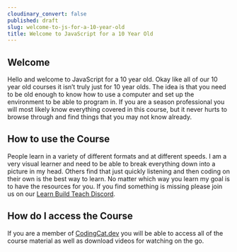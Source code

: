 ```yaml
---
cloudinary_convert: false
published: draft
slug: welcome-to-js-for-a-10-year-old
title: Welcome to JavaScript for a 10 Year Old
---
```


## Welcome

Hello and welcome to JavaScript for a 10 year old. Okay like all of our 10 year old courses it isn’t truly just for 10 year olds. The idea is that you need to be old enough to know how to use a computer and set up the environment to be able to program in. If you are a season professional you will most likely know everything covered in this course, but it never hurts to browse through and find things that you may not know already.

## How to use the Course

People learn in a variety of different formats and at different speeds. I am a very visual learner and need to be able to break everything down into a picture in my head. Others find that just quickly listening and then coding on their own is the best way to learn. No matter which way you  learn my goal is to have the resources for you. If you find something is missing please join us on our [Learn Build Teach Discord](https://discord.gg/vM2bagU).

## How do I access the Course

If you are a member of [CodingCat.dev](http://CodingCat.dev) you will be able to access all of the course material as well as download videos for watching on the go.